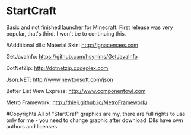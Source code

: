 # StartCraft
Basic and not finished launcher for Minecraft. First release was very popular, that's third. I won't be to continuing this.

#Additional dlls:
Material Skin:
http://ignacemaes.com

GetJavaInfo:
https://github.com/hsynlms/GetJavaInfo

DotNetZip:
http://dotnetzip.codeplex.com

Json.NET:
http://www.newtonsoft.com/json

Better List View Express:
http://www.componentowl.com

Metro Framework:
http://thielj.github.io/MetroFramework/

#Copyrights
All of "StartCraf" graphics are my, there are full rights to use only for me - you need to change graphic after download.
Dlls have own authors and licenses
